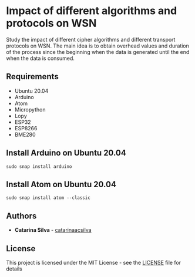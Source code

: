 # Impact of different algorithms and protocols on WSN

Study the impact of different cipher algorithms and different transport protocols on WSN.
The main idea is to obtain overhead values and duration of the process since the beginning when the data is generated until the end when the data is consumed.


## Requirements

- Ubuntu 20.04
- Arduino
- Atom
- Micropython
- Lopy
- ESP32
- ESP8266
- BME280

## Install Arduino on Ubuntu 20.04

`sudo snap install arduino`

## Install Atom on Ubuntu 20.04

`sudo snap install atom --classic`

## Authors

* **Catarina Silva** - [catarinaacsilva](https://github.com/catarinaacsilva)

## License

This project is licensed under the MIT License - see the [LICENSE](LICENSE) file for details